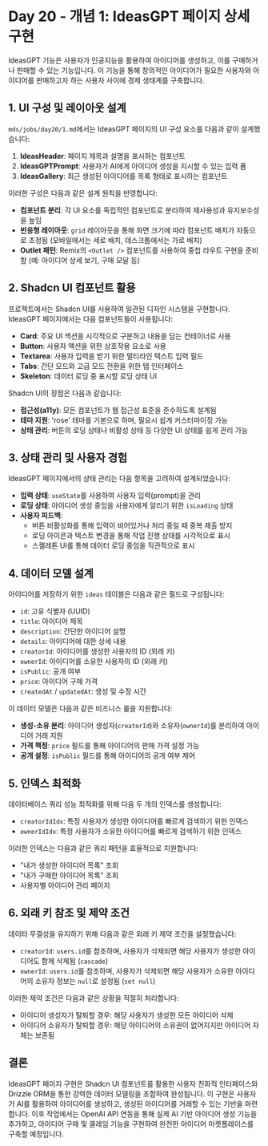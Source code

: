 # Day 20 - 개념 1: IdeasGPT 페이지 상세 구현

IdeasGPT 기능은 사용자가 인공지능을 활용하여 아이디어를 생성하고, 이를 구매하거나 판매할 수 있는 기능입니다. 이 기능을 통해 창의적인 아이디어가 필요한 사용자와 아이디어를 판매하고자 하는 사용자 사이에 경제 생태계를 구축합니다.

## 1. UI 구성 및 레이아웃 설계

`mds/jobs/day20/1.md`에서는 IdeasGPT 페이지의 UI 구성 요소를 다음과 같이 설계했습니다:

1. **IdeasHeader**: 페이지 제목과 설명을 표시하는 컴포넌트
2. **IdeasGPTPrompt**: 사용자가 AI에게 아이디어 생성을 지시할 수 있는 입력 폼
3. **IdeasGallery**: 최근 생성된 아이디어를 목록 형태로 표시하는 컴포넌트

이러한 구성은 다음과 같은 설계 원칙을 반영합니다:

* **컴포넌트 분리**: 각 UI 요소를 독립적인 컴포넌트로 분리하여 재사용성과 유지보수성을 높임
* **반응형 레이아웃**: `grid` 레이아웃을 통해 화면 크기에 따라 컴포넌트 배치가 자동으로 조정됨 (모바일에서는 세로 배치, 데스크톱에서는 가로 배치)
* **Outlet 패턴**: Remix의 `<Outlet />` 컴포넌트를 사용하여 중첩 라우트 구현을 준비함 (예: 아이디어 상세 보기, 구매 모달 등)

## 2. Shadcn UI 컴포넌트 활용

프로젝트에서는 Shadcn UI를 사용하여 일관된 디자인 시스템을 구현합니다. IdeasGPT 페이지에서는 다음 컴포넌트들이 사용됩니다:

* **Card**: 주요 UI 섹션을 시각적으로 구분하고 내용을 담는 컨테이너로 사용
* **Button**: 사용자 액션을 위한 상호작용 요소로 사용
* **Textarea**: 사용자 입력을 받기 위한 멀티라인 텍스트 입력 필드
* **Tabs**: 간단 모드와 고급 모드 전환을 위한 탭 인터페이스
* **Skeleton**: 데이터 로딩 중 표시할 로딩 상태 UI

Shadcn UI의 장점은 다음과 같습니다:

* **접근성(a11y)**: 모든 컴포넌트가 웹 접근성 표준을 준수하도록 설계됨
* **테마 지원**: 'rose' 테마를 기본으로 하며, 필요시 쉽게 커스터마이징 가능
* **상태 관리**: 버튼의 로딩 상태나 비활성 상태 등 다양한 UI 상태를 쉽게 관리 가능

## 3. 상태 관리 및 사용자 경험

IdeasGPT 페이지에서의 상태 관리는 다음 항목을 고려하여 설계되었습니다:

* **입력 상태**: `useState`를 사용하여 사용자 입력(prompt)을 관리
* **로딩 상태**: 아이디어 생성 중임을 사용자에게 알리기 위한 `isLoading` 상태
* **사용자 피드백**: 
  * 버튼 비활성화를 통해 입력이 비어있거나 처리 중일 때 중복 제출 방지
  * 로딩 아이콘과 텍스트 변경을 통해 작업 진행 상태를 시각적으로 표시
  * 스켈레톤 UI를 통해 데이터 로딩 중임을 직관적으로 표시

## 4. 데이터 모델 설계

아이디어를 저장하기 위한 `ideas` 테이블은 다음과 같은 필드로 구성됩니다:

* `id`: 고유 식별자 (UUID)
* `title`: 아이디어 제목
* `description`: 간단한 아이디어 설명
* `details`: 아이디어에 대한 상세 내용 
* `creatorId`: 아이디어를 생성한 사용자의 ID (외래 키)
* `ownerId`: 아이디어를 소유한 사용자의 ID (외래 키)
* `isPublic`: 공개 여부
* `price`: 아이디어 구매 가격
* `createdAt` / `updatedAt`: 생성 및 수정 시간

이 데이터 모델은 다음과 같은 비즈니스 룰을 지원합니다:

* **생성-소유 분리**: 아이디어 생성자(`creatorId`)와 소유자(`ownerId`)를 분리하여 아이디어 거래 지원
* **가격 책정**: `price` 필드를 통해 아이디어의 판매 가격 설정 가능
* **공개 설정**: `isPublic` 필드를 통해 아이디어의 공개 여부 제어

## 5. 인덱스 최적화

데이터베이스 쿼리 성능 최적화를 위해 다음 두 개의 인덱스를 생성합니다:

* `creatorIdIdx`: 특정 사용자가 생성한 아이디어를 빠르게 검색하기 위한 인덱스
* `ownerIdIdx`: 특정 사용자가 소유한 아이디어를 빠르게 검색하기 위한 인덱스

이러한 인덱스는 다음과 같은 쿼리 패턴을 효율적으로 지원합니다:

* "내가 생성한 아이디어 목록" 조회
* "내가 구매한 아이디어 목록" 조회
* 사용자별 아이디어 관리 페이지

## 6. 외래 키 참조 및 제약 조건

데이터 무결성을 유지하기 위해 다음과 같은 외래 키 제약 조건을 설정했습니다:

* `creatorId`: `users.id`를 참조하며, 사용자가 삭제되면 해당 사용자가 생성한 아이디어도 함께 삭제됨 (`cascade`)
* `ownerId`: `users.id`를 참조하며, 사용자가 삭제되면 해당 사용자가 소유한 아이디어의 소유자 정보는 `null`로 설정됨 (`set null`)

이러한 제약 조건은 다음과 같은 상황을 적절히 처리합니다:

* 아이디어 생성자가 탈퇴할 경우: 해당 사용자가 생성한 모든 아이디어 삭제
* 아이디어 소유자가 탈퇴할 경우: 해당 아이디어의 소유권이 없어지지만 아이디어 자체는 보존됨

## 결론

IdeasGPT 페이지 구현은 Shadcn UI 컴포넌트를 활용한 사용자 친화적 인터페이스와 Drizzle ORM을 통한 강력한 데이터 모델링을 조합하여 완성됩니다. 이 구현은 사용자가 AI를 활용하여 아이디어를 생성하고, 생성된 아이디어를 거래할 수 있는 기반을 마련합니다. 이후 작업에서는 OpenAI API 연동을 통해 실제 AI 기반 아이디어 생성 기능을 추가하고, 아이디어 구매 및 클레임 기능을 구현하여 완전한 아이디어 마켓플레이스를 구축할 예정입니다. 